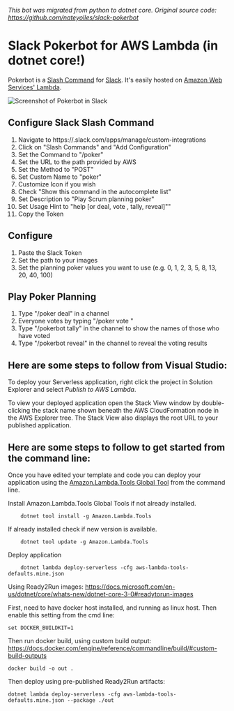 _This bot was migrated from python to dotnet core. Original source code: https://github.com/nateyolles/slack-pokerbot_

# Slack Pokerbot for AWS Lambda (in dotnet core!)

Pokerbot is a [Slash Command](https://api.slack.com/slash-commands) for [Slack](https://slack.com/). It's easily hosted on [Amazon Web Services' Lambda](https://aws.amazon.com/lambda/).

![Screenshot of Pokerbot in Slack](https://raw.githubusercontent.com/nateyolles/slack-pokerbot/master/images/screenshot.png)

## Configure Slack Slash Command

1. Navigate to https://<your-team-name>.slack.com/apps/manage/custom-integrations
2. Click on "Slash Commands" and "Add Configuration" 
3. Set the Command to "/poker"
4. Set the URL to the path provided by AWS
5. Set the Method to "POST"
6. Set Custom Name to "poker"
7. Customize Icon if you wish
8. Check "Show this command in the autocomplete list"
9. Set Description to "Play Scrum planning poker"
10. Set Usage Hint to "help [or deal, vote <number>, tally, reveal]""
11. Copy the Token

## Configure

1. Paste the Slack Token
2. Set the path to your images
3. Set the planning poker values you want to use (e.g. 0, 1, 2, 3, 5, 8, 13, 20, 40, 100)

## Play Poker Planning
1. Type "/poker deal" in a channel
2. Everyone votes by typing "/poker vote <your vote>"
3. Type "/pokerbot tally" in the channel to show the names of those who have voted
4. Type "/pokerbot reveal" in the channel to reveal the voting results

## Here are some steps to follow from Visual Studio:

To deploy your Serverless application, right click the project in Solution Explorer and select *Publish to AWS Lambda*.

To view your deployed application open the Stack View window by double-clicking the stack name shown beneath the AWS CloudFormation node in the AWS Explorer tree. The Stack View also displays the root URL to your published application.

## Here are some steps to follow to get started from the command line:

Once you have edited your template and code you can deploy your application using the [Amazon.Lambda.Tools Global Tool](https://github.com/aws/aws-extensions-for-dotnet-cli#aws-lambda-amazonlambdatools) from the command line.

Install Amazon.Lambda.Tools Global Tools if not already installed.
```
    dotnet tool install -g Amazon.Lambda.Tools
```

If already installed check if new version is available.
```
    dotnet tool update -g Amazon.Lambda.Tools
```

Deploy application
```
    dotnet lambda deploy-serverless -cfg aws-lambda-tools-defaults.mine.json
```


Using Ready2Run images: https://docs.microsoft.com/en-us/dotnet/core/whats-new/dotnet-core-3-0#readytorun-images

First, need to have docker host installed, and running as linux host.
Then enable this setting from the cmd line:
```
set DOCKER_BUILDKIT=1
```

Then run docker build, using custom build output: https://docs.docker.com/engine/reference/commandline/build/#custom-build-outputs
```
docker build -o out .
```

Then deploy using pre-published Ready2Run artifacts:
```
dotnet lambda deploy-serverless -cfg aws-lambda-tools-defaults.mine.json --package ./out
```